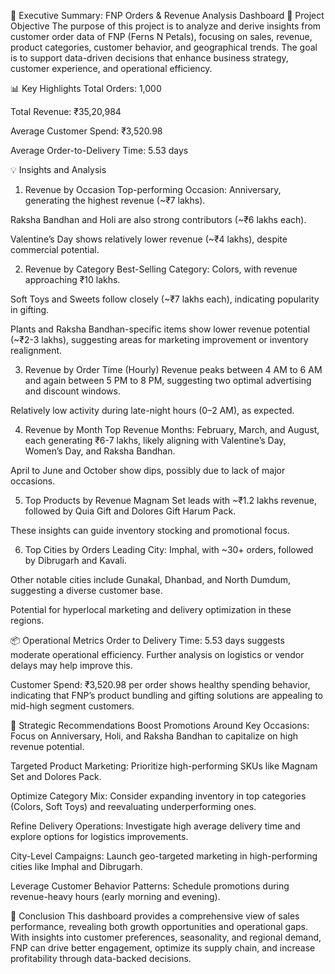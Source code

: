 📝 Executive Summary: FNP Orders & Revenue Analysis Dashboard
📌 Project Objective
The purpose of this project is to analyze and derive insights from customer order data of FNP (Ferns N Petals), focusing on sales, revenue, product categories, customer behavior, and geographical trends. The goal is to support data-driven decisions that enhance business strategy, customer experience, and operational efficiency.

📊 Key Highlights
Total Orders: 1,000

Total Revenue: ₹35,20,984

Average Customer Spend: ₹3,520.98

Average Order-to-Delivery Time: 5.53 days

💡 Insights and Analysis
1. Revenue by Occasion
Top-performing Occasion: Anniversary, generating the highest revenue (~₹7 lakhs).

Raksha Bandhan and Holi are also strong contributors (~₹6 lakhs each).

Valentine’s Day shows relatively lower revenue (~₹4 lakhs), despite commercial potential.

2. Revenue by Category
Best-Selling Category: Colors, with revenue approaching ₹10 lakhs.

Soft Toys and Sweets follow closely (~₹7 lakhs each), indicating popularity in gifting.

Plants and Raksha Bandhan-specific items show lower revenue potential (~₹2-3 lakhs), suggesting areas for marketing improvement or inventory realignment.

3. Revenue by Order Time (Hourly)
Revenue peaks between 4 AM to 6 AM and again between 5 PM to 8 PM, suggesting two optimal advertising and discount windows.

Relatively low activity during late-night hours (0–2 AM), as expected.

4. Revenue by Month
Top Revenue Months: February, March, and August, each generating ₹6-7 lakhs, likely aligning with Valentine’s Day, Women’s Day, and Raksha Bandhan.

April to June and October show dips, possibly due to lack of major occasions.

5. Top Products by Revenue
Magnam Set leads with ~₹1.2 lakhs revenue, followed by Quia Gift and Dolores Gift Harum Pack.

These insights can guide inventory stocking and promotional focus.

6. Top Cities by Orders
Leading City: Imphal, with ~30+ orders, followed by Dibrugarh and Kavali.

Other notable cities include Gunakal, Dhanbad, and North Dumdum, suggesting a diverse customer base.

Potential for hyperlocal marketing and delivery optimization in these regions.

📦 Operational Metrics
Order to Delivery Time: 5.53 days suggests moderate operational efficiency. Further analysis on logistics or vendor delays may help improve this.

Customer Spend: ₹3,520.98 per order shows healthy spending behavior, indicating that FNP’s product bundling and gifting solutions are appealing to mid-high segment customers.

🧭 Strategic Recommendations
Boost Promotions Around Key Occasions: Focus on Anniversary, Holi, and Raksha Bandhan to capitalize on high revenue potential.

Targeted Product Marketing: Prioritize high-performing SKUs like Magnam Set and Dolores Pack.

Optimize Category Mix: Consider expanding inventory in top categories (Colors, Soft Toys) and reevaluating underperforming ones.

Refine Delivery Operations: Investigate high average delivery time and explore options for logistics improvements.

City-Level Campaigns: Launch geo-targeted marketing in high-performing cities like Imphal and Dibrugarh.

Leverage Customer Behavior Patterns: Schedule promotions during revenue-heavy hours (early morning and evening).

📌 Conclusion
This dashboard provides a comprehensive view of sales performance, revealing both growth opportunities and operational gaps. With insights into customer preferences, seasonality, and regional demand, FNP can drive better engagement, optimize its supply chain, and increase profitability through data-backed decisions.

